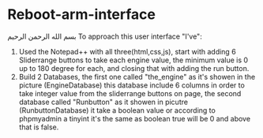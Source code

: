 # Reboot-arm-interface
بسم الله الرحمن الرحيم
To approach this user interface "I've":
1. Used the Notepad++ with all three(html,css,js), start with adding 6 Sliderrange buttons to take each engine value, the minimum value is 0 up to 180 degree for each, and closing that with adding the run button.
2. Build 2 Databases, the first one called "the_engine" as it's showen in the picture (EngineDatabase) this database include 6 columns in order to take integer value from the sliderrange buttons on page, the second database called "Runbutton" as it showen in picutre (RunbuttonDatabase) it take a boolean value or according to phpmyadmin a tinyint it's the same as boolean true will be 0 and above that is false.
